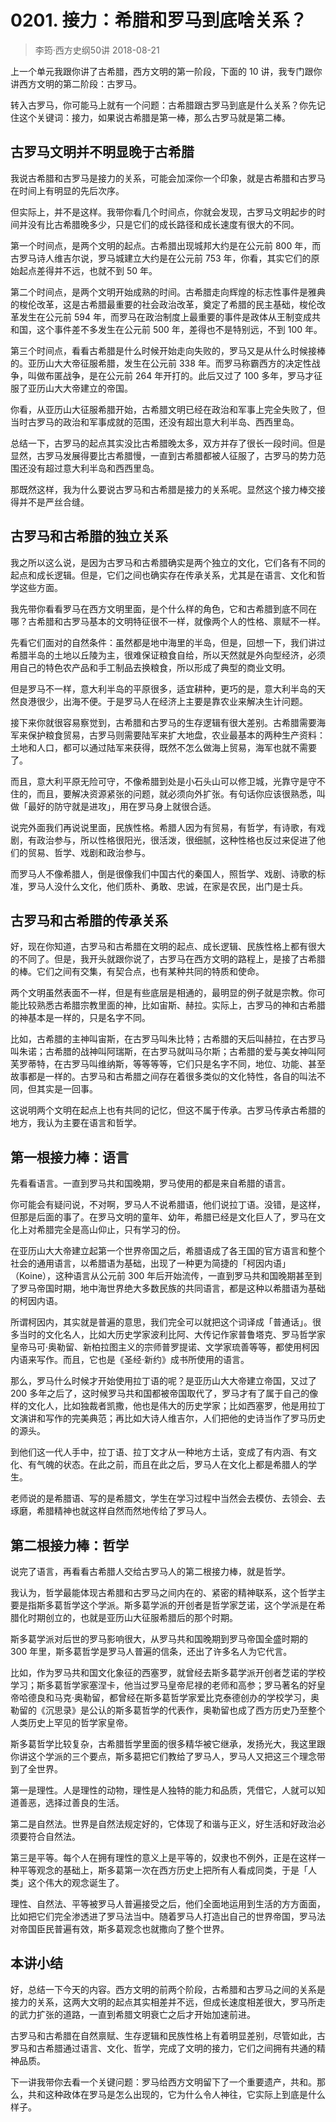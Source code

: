 # 0201. 接力：希腊和罗马到底啥关系？
> 李筠·西方史纲50讲
2018-08-21

上一个单元我跟你讲了古希腊，西方文明的第一阶段，下面的 10 讲，我专门跟你讲西方文明的第二阶段：古罗马。

转入古罗马，你可能马上就有一个问题：古希腊跟古罗马到底是什么关系？你先记住这个关键词：接力，如果说古希腊是第一棒，那么古罗马就是第二棒。

## 古罗马文明并不明显晚于古希腊
我说古希腊和古罗马是接力的关系，可能会加深你一个印象，就是古希腊和古罗马在时间上有明显的先后次序。

但实际上，并不是这样。我带你看几个时间点，你就会发现，古罗马文明起步的时间并没有比古希腊晚多少，只是它们的成长路径和成长速度有很大的不同。

第一个时间点，是两个文明的起点。古希腊出现城邦大约是在公元前 800 年，而古罗马诗人维吉尔说，罗马城建立大约是在公元前 753 年，你看，其实它们的原始起点差得并不远，也就不到 50 年。

第二个时间点，是两个文明开始成熟的时间。古希腊走向辉煌的标志性事件是雅典的梭伦改革，这是古希腊最重要的社会政治改革，奠定了希腊的民主基础，梭伦改革发生在公元前 594 年，而罗马在政治制度上最重要的事件是政体从王制变成共和国，这个事件差不多发生在公元前 500 年，差得也不是特别远，不到 100 年。

第三个时间点，看看古希腊是什么时候开始走向失败的，罗马又是从什么时候接棒的。亚历山大大帝征服希腊，发生在公元前 338 年。而罗马称霸西方的决定性战争，叫做布匿战争，是在公元前 264 年开打的。此后又过了 100 多年，罗马才征服了亚历山大大帝建立的帝国。

你看，从亚历山大征服希腊开始，古希腊文明已经在政治和军事上完全失败了，但当时古罗马的政治和军事成就的范围，还没有超出意大利半岛、西西里岛。

总结一下，古罗马的起点其实没比古希腊晚太多，双方并存了很长一段时间。但是显然，古罗马发展得要比古希腊慢，一直到古希腊都被人征服了，古罗马的势力范围还没有超过意大利半岛和西西里岛。

那既然这样，我为什么要说古罗马和古希腊是接力的关系呢。显然这个接力棒交接得并不是严丝合缝。

## 古罗马和古希腊的独立关系
我之所以这么说，是因为古罗马和古希腊确实是两个独立的文化，它们各有不同的起点和成长逻辑。但是，它们之间也确实存在传承关系，尤其是在语言、文化和哲学这些方面。

我先带你看看罗马在西方文明里面，是个什么样的角色，它和古希腊到底不同在哪？古希腊和古罗马基本的文明特征很不一样，就像两个人的性格、禀赋不一样。

先看它们面对的自然条件：虽然都是地中海里的半岛，但是，回想一下，我们讲过希腊半岛的土地以丘陵为主，很难保证粮食自给，所以天然就是外向型经济，必须用自己的特色农产品和手工制品去换粮食，所以形成了典型的商业文明。

但是罗马不一样，意大利半岛的平原很多，适宜耕种，更巧的是，意大利半岛的天然良港很少，出海不便。于是罗马人在经济上主要是靠农业来解决生计问题。

接下来你就很容易察觉到，古希腊和古罗马的生存逻辑有很大差别。古希腊需要海军来保护粮食贸易，古罗马则需要陆军来扩大地盘，农业最基本的两种生产资料：土地和人口，都可以通过陆军来获得，既然不怎么做海上贸易，海军也就不需要了。

而且，意大利平原无险可守，不像希腊到处是小石头山可以修卫城，光靠守是守不住的，而且，要解决资源紧张的问题，就必须向外扩张。有句话你应该很熟悉，叫做「最好的防守就是进攻」，用在罗马身上就很合适。

说完外面我们再说说里面，民族性格。希腊人因为有贸易，有哲学，有诗歌，有戏剧，有政治参与，所以性格很阳光，很活泼，很细腻，这种性格也反过来促进了他们的贸易、哲学、戏剧和政治参与。

而罗马人不像希腊人，倒是很像我们中国古代的秦国人，照哲学、戏剧、诗歌的标准，罗马人没什么文化，他们质朴、勇敢、忠诚，在家是农民，出门是士兵。

## 古罗马和古希腊的传承关系
好，现在你知道，古罗马和古希腊在文明的起点、成长逻辑、民族性格上都有很大的不同了。但是，我开头就跟你说了，古罗马在西方文明的路程上，是接了古希腊的棒。它们之间有交集，有契合点，也有某种共同的特质和使命。

两个文明虽然表面不一样，但是有些底层是相通的，最明显的例子就是宗教。你可能比较熟悉古希腊宗教里面的神，比如宙斯、赫拉。实际上，古罗马的神和古希腊的神基本是一样的，只是名字不同。

比如，古希腊的主神叫宙斯，在古罗马叫朱比特；古希腊的天后叫赫拉，在古罗马叫朱诺；古希腊的战神叫阿瑞斯，在古罗马就叫马尔斯；古希腊的爱与美女神叫阿芙罗蒂特，在古罗马叫维纳斯，等等等等，它们只是名字不同，地位、功能、甚至故事都是一样的。古罗马和古希腊之间存在着很多类似的文化特性，各自的叫法不同，但其实是一回事。

这说明两个文明在起点上也有共同的记忆，但这不属于传承。古罗马传承古希腊的地方，我认为主要在语言和哲学。

## 第一根接力棒：语言
先看看语言。一直到罗马共和国晚期，罗马使用的都是来自希腊的语言。

你可能会有疑问说，不对啊，罗马人不说希腊语，他们说拉丁语。没错，是这样，但那是后面的事了。在罗马文明的童年、幼年，希腊已经是文化巨人了，罗马在文化上对希腊完全是高山仰止，只有学习的份。

在亚历山大大帝建立起第一个世界帝国之后，希腊语成了各王国的官方语言和整个社会的通用语言，以希腊语为基础，出现了一种更为简捷的「柯因内语」（Koine），这种语言从公元前 300 年后开始流传，一直到罗马共和国晚期甚至到了罗马帝国时期，地中海世界绝大多数民族的共同语言，都是这种以希腊语为基础的柯因内语。

所谓柯因内，其实就是普遍的意思，我们完全可以就把这个词译成「普通话」。很多当时的文化名人，比如大历史学家波利比阿、大传记作家普鲁塔克、罗马哲学家皇帝马可·奥勒留、新柏拉图主义的宗师普罗提诺、文学家琉善等等，都使用柯因内语来写作。而且，它也是《圣经·新约》成书所使用的语言。

那么，罗马什么时候才开始使用拉丁语的呢？是亚历山大大帝建立帝国，又过了 200 多年之后了，这时候罗马共和国都被帝国取代了，罗马才有了属于自己的像样的文化人，比如独裁者凯撒，他也是伟大的历史学家；比如西塞罗，他是用拉丁文演讲和写作的完美典范；再比如大诗人维吉尔，人们把他的史诗当作了罗马历史的源头。

到他们这一代人手中，拉丁语、拉丁文才从一种地方土话，变成了有内涵、有文化、有气魄的状态。在此之前，而且在此之后，罗马人在文化上都是希腊人的学生。

老师说的是希腊语、写的是希腊文，学生在学习过程中当然会去模仿、去领会、去琢磨，希腊精神也就这样自然而然地传给了罗马人。

## 第二根接力棒：哲学
说完了语言，再看看古希腊人交给古罗马人的第二根接力棒，就是哲学。

我认为，哲学最能体现古希腊和古罗马之间内在的、紧密的精神联系，这个哲学主要是指斯多葛哲学这个学派。斯多葛学派的开创者是哲学家芝诺，这个学派是在希腊化时期创立的，也就是亚历山大征服希腊后的那个时期。

斯多葛学派对后世的罗马影响很大，从罗马共和国晚期到罗马帝国全盛时期的 300 年里，斯多葛哲学是罗马人普遍的信条，还出了许多名人为它代言。

比如，作为罗马共和国文化象征的西塞罗，就曾经去斯多葛学派开创者芝诺的学校学习；斯多葛哲学家塞涅卡，他当过罗马皇帝尼禄的老师和高参；罗马著名的好皇帝哈德良和马克·奥勒留，都曾经在斯多葛哲学家爱比克泰德创办的学校学习，奥勒留的《沉思录》是公认的斯多葛哲学的代表作，奥勒留也成了西方历史乃至整个人类历史上罕见的哲学家皇帝。

斯多葛哲学比较复杂，古希腊哲学里面的很多精华被它继承，发扬光大，我这里跟你讲这个学派的三个要点，斯多葛把它们教给了罗马人，罗马人又把这三个理念带到了全世界。

第一是理性。人是理性的动物，理性是人独特的能力和品质，凭借它，人就可以知道善恶，选择过善良的生活。

第二是自然法。世界是自然法规定好的，它体现了和谐与正义，好生活和好政治必须要符合自然法。

第三是平等。每个人在拥有理性的意义上是平等的，奴隶也不例外，正是在这样一种平等观念的基础上，斯多葛第一次在西方历史上把所有人看成同类，于是「人类」这个伟大的观念诞生了。

理性、自然法、平等被罗马人普遍接受之后，他们全面地运用到生活的方方面面，比如把它们完全渗透进了罗马法当中。随着罗马人打造出自己的世界帝国，罗马法对帝国臣民普遍有效，斯多葛观念也就撒向了整个世界。

## 本讲小结
好，总结一下今天的内容。西方文明的前两个阶段，古希腊和古罗马之间的关系是接力的关系，这两大文明的起点其实相差并不远，但成长速度相差很大，罗马所走的武力扩张的道路，一直到希腊文明衰亡之后才开始加速前进。

古罗马和古希腊在自然禀赋、生存逻辑和民族性格上有着明显差别，尽管如此，古罗马和古希腊通过语言、文化、哲学，完成了文明的接力，它们之间拥有共通的精神品质。

下一讲我带你去看一个关键问题：罗马给西方文明留下了一个重要遗产，共和。那么，共和这种政体在罗马是怎么出现的，它为什么令人神往，它实际上到底是什么样子。

